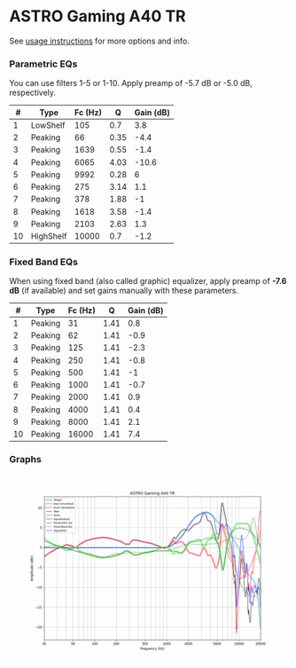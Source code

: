 # ASTRO Gaming A40 TR
See [usage instructions](https://github.com/jaakkopasanen/AutoEq#usage) for more options and info.

### Parametric EQs
You can use filters 1-5 or 1-10. Apply preamp of -5.7 dB or -5.0 dB, respectively.

|   # | Type      |   Fc (Hz) |    Q |   Gain (dB) |
|-----|-----------|-----------|------|-------------|
|   1 | LowShelf  |       105 | 0.7  |         3.8 |
|   2 | Peaking   |        66 | 0.35 |        -4.4 |
|   3 | Peaking   |      1639 | 0.55 |        -1.4 |
|   4 | Peaking   |      6065 | 4.03 |       -10.6 |
|   5 | Peaking   |      9992 | 0.28 |         6   |
|   6 | Peaking   |       275 | 3.14 |         1.1 |
|   7 | Peaking   |       378 | 1.88 |        -1   |
|   8 | Peaking   |      1618 | 3.58 |        -1.4 |
|   9 | Peaking   |      2103 | 2.63 |         1.3 |
|  10 | HighShelf |     10000 | 0.7  |        -1.2 |

### Fixed Band EQs
When using fixed band (also called graphic) equalizer, apply preamp of **-7.6 dB** (if available) and set gains manually with these parameters.

|   # | Type    |   Fc (Hz) |    Q |   Gain (dB) |
|-----|---------|-----------|------|-------------|
|   1 | Peaking |        31 | 1.41 |         0.8 |
|   2 | Peaking |        62 | 1.41 |        -0.9 |
|   3 | Peaking |       125 | 1.41 |        -2.3 |
|   4 | Peaking |       250 | 1.41 |        -0.8 |
|   5 | Peaking |       500 | 1.41 |        -1   |
|   6 | Peaking |      1000 | 1.41 |        -0.7 |
|   7 | Peaking |      2000 | 1.41 |         0.9 |
|   8 | Peaking |      4000 | 1.41 |         0.4 |
|   9 | Peaking |      8000 | 1.41 |         2.1 |
|  10 | Peaking |     16000 | 1.41 |         7.4 |

### Graphs
![](./ASTRO%20Gaming%20A40%20TR.png)
